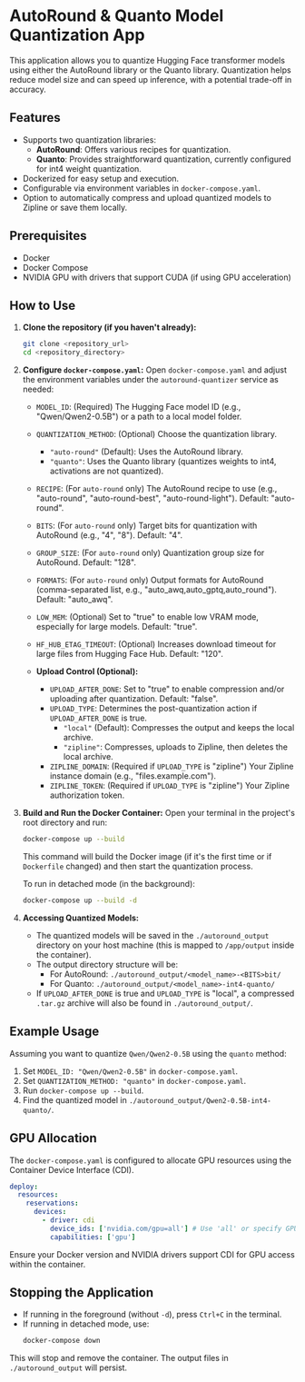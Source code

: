 # AutoRound & Quanto Model Quantization App

This application allows you to quantize Hugging Face transformer models using either the AutoRound library or the Quanto library. Quantization helps reduce model size and can speed up inference, with a potential trade-off in accuracy.

## Features

-   Supports two quantization libraries:
    -   **AutoRound**: Offers various recipes for quantization.
    -   **Quanto**: Provides straightforward quantization, currently configured for int4 weight quantization.
-   Dockerized for easy setup and execution.
-   Configurable via environment variables in `docker-compose.yaml`.
-   Option to automatically compress and upload quantized models to Zipline or save them locally.

## Prerequisites

-   Docker
-   Docker Compose
-   NVIDIA GPU with drivers that support CUDA (if using GPU acceleration)

## How to Use

1.  **Clone the repository (if you haven't already):**
    ```bash
    git clone <repository_url>
    cd <repository_directory>
    ```

2.  **Configure `docker-compose.yaml`:**
    Open `docker-compose.yaml` and adjust the environment variables under the `autoround-quantizer` service as needed:

    *   `MODEL_ID`: (Required) The Hugging Face model ID (e.g., "Qwen/Qwen2-0.5B") or a path to a local model folder.
    *   `QUANTIZATION_METHOD`: (Optional) Choose the quantization library.
        *   `"auto-round"` (Default): Uses the AutoRound library.
        *   `"quanto"`: Uses the Quanto library (quantizes weights to int4, activations are not quantized).
    *   `RECIPE`: (For `auto-round` only) The AutoRound recipe to use (e.g., "auto-round", "auto-round-best", "auto-round-light"). Default: "auto-round".
    *   `BITS`: (For `auto-round` only) Target bits for quantization with AutoRound (e.g., "4", "8"). Default: "4".
    *   `GROUP_SIZE`: (For `auto-round` only) Quantization group size for AutoRound. Default: "128".
    *   `FORMATS`: (For `auto-round` only) Output formats for AutoRound (comma-separated list, e.g., "auto_awq,auto_gptq,auto_round"). Default: "auto_awq".
    *   `LOW_MEM`: (Optional) Set to "true" to enable low VRAM mode, especially for large models. Default: "true".
    *   `HF_HUB_ETAG_TIMEOUT`: (Optional) Increases download timeout for large files from Hugging Face Hub. Default: "120".

    *   **Upload Control (Optional):**
        *   `UPLOAD_AFTER_DONE`: Set to "true" to enable compression and/or uploading after quantization. Default: "false".
        *   `UPLOAD_TYPE`: Determines the post-quantization action if `UPLOAD_AFTER_DONE` is true.
            *   `"local"` (Default): Compresses the output and keeps the local archive.
            *   `"zipline"`: Compresses, uploads to Zipline, then deletes the local archive.
        *   `ZIPLINE_DOMAIN`: (Required if `UPLOAD_TYPE` is "zipline") Your Zipline instance domain (e.g., "files.example.com").
        *   `ZIPLINE_TOKEN`: (Required if `UPLOAD_TYPE` is "zipline") Your Zipline authorization token.

3.  **Build and Run the Docker Container:**
    Open your terminal in the project's root directory and run:
    ```bash
    docker-compose up --build
    ```
    This command will build the Docker image (if it's the first time or if `Dockerfile` changed) and then start the quantization process.

    To run in detached mode (in the background):
    ```bash
    docker-compose up --build -d
    ```

4.  **Accessing Quantized Models:**
    -   The quantized models will be saved in the `./autoround_output` directory on your host machine (this is mapped to `/app/output` inside the container).
    -   The output directory structure will be:
        -   For AutoRound: `./autoround_output/<model_name>-<BITS>bit/`
        -   For Quanto: `./autoround_output/<model_name>-int4-quanto/`
    -   If `UPLOAD_AFTER_DONE` is true and `UPLOAD_TYPE` is "local", a compressed `.tar.gz` archive will also be found in `./autoround_output/`.

## Example Usage

Assuming you want to quantize `Qwen/Qwen2-0.5B` using the `quanto` method:

1.  Set `MODEL_ID: "Qwen/Qwen2-0.5B"` in `docker-compose.yaml`.
2.  Set `QUANTIZATION_METHOD: "quanto"` in `docker-compose.yaml`.
3.  Run `docker-compose up --build`.
4.  Find the quantized model in `./autoround_output/Qwen2-0.5B-int4-quanto/`.

## GPU Allocation

The `docker-compose.yaml` is configured to allocate GPU resources using the Container Device Interface (CDI).
```yaml
deploy:
  resources:
    reservations:
      devices:
        - driver: cdi
          device_ids: ['nvidia.com/gpu=all'] # Use 'all' or specify GPU IDs e.g., ['0', '1']
          capabilities: ['gpu']
```
Ensure your Docker version and NVIDIA drivers support CDI for GPU access within the container.

## Stopping the Application

-   If running in the foreground (without `-d`), press `Ctrl+C` in the terminal.
-   If running in detached mode, use:
    ```bash
    docker-compose down
    ```

This will stop and remove the container. The output files in `./autoround_output` will persist.
